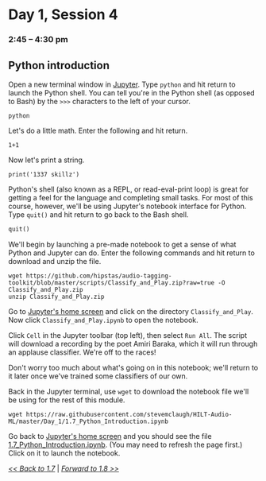# Day 1, Session 4
### 2:45 – 4:30 pm

## Python introduction

<!-- possibly continuing Bash intro from before lunch -->

<!-- Go through the beginning of this together. -->

Open a new terminal window in <a href="http://127.0.0.1:8888/terminals/99" target="_blank">Jupyter</a>. Type `python` and hit return to launch the Python shell. You can tell you're in the Python shell (as opposed to Bash) by the `>>>` characters to the left of your cursor.

```
python
```

Let's do a little math. Enter the following and hit return.

```
1+1
```

Now let's print a string.

```
print('1337 skillz')
```

Python's shell (also known as a REPL, or read-eval-print loop) is great for getting a feel for the language and completing small tasks. For most of this course, however, we'll be using Jupyter's notebook interface for Python. Type `quit()` and hit return to go back to the Bash shell.

```python
quit()
```

We'll begin by launching a pre-made notebook to get a sense of what Python and Jupyter can do. Enter the following commands and hit return to download and unzip the file.

```
wget https://github.com/hipstas/audio-tagging-toolkit/blob/master/scripts/Classify_and_Play.zip?raw=true -O Classify_and_Play.zip
unzip Classify_and_Play.zip
```

Go to <a href="http://127.0.0.1:8888/" target="_blank">Jupyter's home screen</a> and click on the directory `Classify_and_Play`. Now click `Classify_and_Play.ipynb` to open the notebook.

Click `Cell` in the Jupyter toolbar (top left), then select `Run All`. The script will download a recording by the poet Amiri Baraka, which it will run through an applause classifier. We're off to the races!

Don't worry too much about what's going on in this notebook; we'll return to it later once we've trained some classifiers of our own.

Back in the Jupyter terminal, use `wget` to download the notebook file we'll be using for the rest of this module.

```
wget https://raw.githubusercontent.com/stevemclaugh/HILT-Audio-ML/master/Day_1/1.7_Python_Introduction.ipynb
```

Go back to <a href="http://127.0.0.1:8888/" target="_blank">Jupyter's home screen</a> and you should see the file [1.7_Python_Introduction.ipynb](1.7_Python_Introduction.ipynb). (You may need to refresh the page first.) Click on it to launch the notebook.

[*<< Back to 1.7*](1.7.md) | [*Forward to 1.8 >>*](1.8.md)
